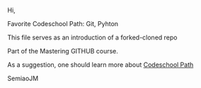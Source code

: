 Hi,

Favorite Codeschool Path:
Git, Pyhton

This file serves as an introduction of a forked-cloned repo

Part of the Mastering GITHUB course.

As a suggestion, one should learn more about [Codeschool Path](https://www.codeschool.com/learn)

SemiaoJM
